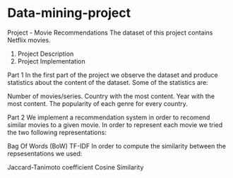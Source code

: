 # Data-mining-project
Project  - Movie Recommendations
The dataset of this project contains Netflix movies.

1. Project Description 
2. Project Implementation 

Part 1
In the first part of the project we observe the dataset and produce statistics about the content of the dataset. Some of the statistics are:

Number of movies/series.
Country with the most content.
Year with the most content.
The popularity of each genre for every country.


Part 2
We implement a recommendation system in order to recomend similar movies to a given movie. In order to represent each movie we tried the two following representations:

Bag Of Words (BoW)
TF-IDF
In order to compute the similarity between the repsesentations we used:

Jaccard-Tanimoto coefficient
Cosine Similarity
